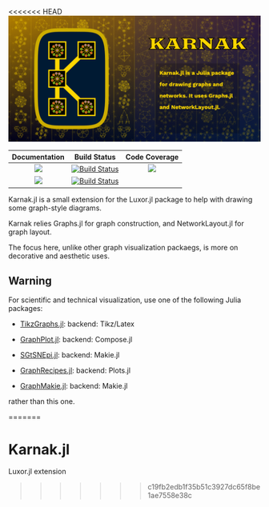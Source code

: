 <<<<<<< HEAD
![karnak splash image](docs/src/assets/figures/karnak-social-media-preview.png)

| **Documentation**                       | **Build Status**                          | **Code Coverage**               |
|:---------------------------------------:|:-----------------------------------------:|:-------------------------------:|
| [![][docs-stable-img]][docs-stable-url] | [![Build Status][ci-img]][ci-url]         | [![][codecov-img]][codecov-url] |
| [![][docs-development-img]][docs-development-url] | [![Build Status][appvey-img]][appvey-url] |                                 |

Karnak.jl is a small extension for the Luxor.jl package to
help with drawing some graph-style diagrams.

Karnak relies Graphs.jl for graph construction, and
NetworkLayout.jl for graph layout.

The focus here, unlike other graph visualization packaegs,
is more on decorative and aesthetic uses.

## Warning

For scientific and technical visualization, use one of
the following Julia packages:

- [TikzGraphs.jl](https://github.com/sisl/TikzGraphs.jl): backend: Tikz/Latex

- [GraphPlot.jl](https://github.com/afternone/GraphPlot.jl): backend: Compose.jl

- [SGtSNEpi.jl](https://github.com/fcdimitr/SGtSNEpi.jl): backend: Makie.jl

- [GraphRecipes.jl](https://github.com/JuliaPlots/GraphRecipes.jl): backend: Plots.jl

- [GraphMakie.jl](https://github.com/JuliaPlots/GraphMakie.jl): backend: Makie.jl

rather than this one.

[docs-development-img]: https://img.shields.io/badge/docs-development-blue
[docs-development-url]: http://github.com/cormullion/Karnak.jl/dev/

[docs-stable-img]: https://img.shields.io/badge/docs-stable-blue.svg
[docs-stable-url]: http://github.com/cormullion/Karnak.jl/stable/

[appvey-img]: https://ci.appveyor.com/api/projects/status/6pq9v30famcoe3dd?svg=true
[appvey-url]: https://ci.appveyor.com/project/cormullion/karnak-jl/branch/master

[codecov-img]: https://codecov.io/gh/cormullion/Karnak.jl/branch/master/graph/badge.svg
[codecov-url]: https://codecov.io/gh/cormullion/Karnak.jl

[ci-img]: https://github.com/cormullion/Karnak.jl/workflows/CI/badge.svg
[ci-url]: https://github.com/cormullion/Karnak.jl/actions?query=workflow%3ACI
=======
# Karnak.jl
Luxor.jl extension
>>>>>>> c19fb2edb1f35b51c3927dc65f8be1ae7558e38c
